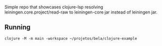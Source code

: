 Simple repo that showcases clojure-lsp resolving leiningen.core.project/read-raw to leiningen-core jar instead of leiningen jar.

## Running
`clojure -M -m main -workspace ~/projetos/bela/clojure-example`